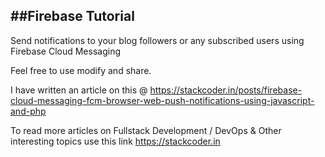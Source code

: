 ##Firebase Tutorial
-------------------

Send notifications to your blog followers or any subscribed users using Firebase Cloud Messaging

Feel free to use modify and share.

I have written an article on this @ https://stackcoder.in/posts/firebase-cloud-messaging-fcm-browser-web-push-notifications-using-javascript-and-php

To read more articles on Fullstack Development / DevOps & Other interesting topics use this link https://stackcoder.in